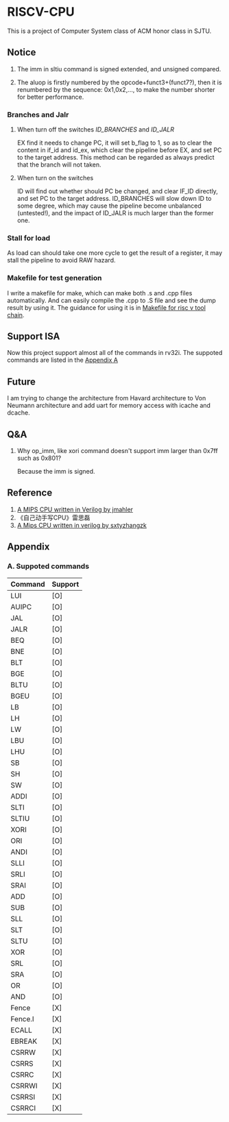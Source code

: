 # RISCV-CPU

This is a project of Computer System class of ACM honor class in SJTU.

## Notice

1. The imm in sltiu command is signed extended, and unsigned compared.

1. The aluop is firstly numbered by the opcode+funct3+(funct7?), then it is renumbered by the sequence: 0x1,0x2,..., to make the number shorter for better performance.

### Branches and Jalr

1. When turn off the switches *ID_BRANCHES* and *ID_JALR*
	
	EX find it needs to change PC, it will set b_flag to 1, so as to clear the content in if_id and id_ex, which clear the pipeline before EX, and set PC to the target address. This method can be regarded as always predict that the branch will not taken.
1. When turn on the switches

	ID will find out whether should PC be changed, and clear IF_ID directly, and set PC to the target address. ID_BRANCHES will slow down ID to some degree, which may cause the pipeline become unbalanced (untested!), and the impact of ID_JALR is much larger than the former one.

### Stall for load

As load can should take one more cycle to get the result of a register, it may stall the pipeline to avoid RAW hazard.

### Makefile for test generation

I write a makefile for make, which can make both .s and .cpp files automatically. And can easily compile the .cpp to .S file and see the dump result by using it. The guidance for using it is in [Makefile for risc v tool chain](https://gist.github.com/Michaelvll/46e069e29a8448326acadd7bb2bb1654).

## Support ISA

Now this project support almost all of the commands in rv32i. The suppoted commands are listed in the [Appendix A](#ApdxA)

## Future

I am trying to change the architecture from Havard architecture to Von Neumann architecture and add uart for memory access with icache and dcache.

## Q&A

1. Why op_imm, like xori command doesn't support imm larger than 0x7ff such as 0x801?
	
	 Because the imm is signed.

## Reference

1. [A MIPS CPU written in Verilog by jmahler](https://github.com/jmahler/mips-cpu.git)
1. 《自己动手写CPU》雷思磊
1. [A Mips CPU written in verilog by sxtyzhangzk](https://github.com/sxtyzhangzk/mips-cpu.git)

## Appendix

### <span id="ApdxA">A. Suppoted commands</span>

| Command | Support |
|---------|---------|
| LUI     | [O]     |
| AUIPC   | [O]     |
| JAL     | [O]     |
| JALR    | [O]     |
| BEQ     | [O]     |
| BNE     | [O]     |
| BLT     | [O]     |
| BGE     | [O]     |
| BLTU    | [O]     |
| BGEU    | [O]     |
| LB      | [O]     |
| LH      | [O]     |
| LW      | [O]     |
| LBU     | [O]     |
| LHU     | [O]     |
| SB      | [O]     |
| SH      | [O]     |
| SW      | [O]     |
| ADDI    | [O]     |
| SLTI    | [O]     |
| SLTIU   | [O]     |
| XORI    | [O]     |
| ORI     | [O]     |
| ANDI    | [O]     |
| SLLI    | [O]     |
| SRLI    | [O]     |
| SRAI    | [O]     |
| ADD     | [O]     |
| SUB     | [O]     |
| SLL     | [O]     |
| SLT     | [O]     |
| SLTU    | [O]     |
| XOR     | [O]     |
| SRL     | [O]     |
| SRA     | [O]     |
| OR      | [O]     |
| AND     | [O]     |
| Fence   | [X]     |
| Fence.I | [X]     |
| ECALL   | [X]     |
| EBREAK  | [X]     |
| CSRRW   | [X]     |
| CSRRS   | [X]     |
| CSRRC   | [X]     |
| CSRRWI  | [X]     |
| CSRRSI  | [X]     |
| CSRRCI  | [X]     |
